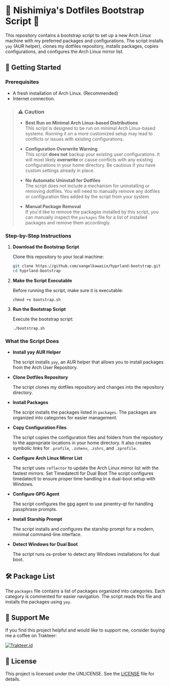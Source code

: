 # 🌸 Nishimiya's Dotfiles Bootstrap Script 🌸

This repository contains a bootstrap script to set up a new Arch Linux machine with my preferred packages and configurations. The script installs `yay` (AUR helper), clones my dotfiles repository, installs packages, copies configurations, and configures the Arch Linux mirror list.

## 🚀 Getting Started

### Prerequisites

- A fresh installation of Arch Linux. (Recommended)
- Internet connection.

> ### ⚠️ **Caution**  
> - **Best Run on Minimal Arch Linux-based Distributions**  
>   This script is designed to be run on minimal Arch Linux-based systems. Running it on a more customized setup may lead to conflicts or issues with existing configurations.
> 
> - **Configuration Overwrite Warning**  
>   This script **does not** backup your existing user configurations. It will most likely **overwrite** or cause conflicts with any existing configurations in your home directory. Be cautious if you have custom settings already in place.
> 
> - **No Automatic Uninstall for Dotfiles**  
>   The script does not include a mechanism for uninstalling or removing dotfiles. You will need to manually remove any dotfiles or configuration files added by the script from your system.
> 
> - **Manual Package Removal**  
>   If you'd like to remove the packages installed by this script, you can manually inspect the `packages` file for a list of installed packages and remove them accordingly.

### Step-by-Step Instructions

1. **Download the Bootstrap Script**

   Clone this repository to your local machine:

   ```bash
   git clone https://github.com/xangelkawaiix/hyprland-bootstrap.git
   cd hyprland-bootstrap
   ```

3. **Make the Script Executable**

   Before running the script, make sure it is executable:

   `chmod +x bootstrap.sh`

4. **Run the Bootstrap Script**

   Execute the bootstrap script:

   `./bootstrap.sh`

### What the Script Does

- **Install yay AUR Helper**

   The script installs `yay`, an AUR helper that allows you to install packages from the Arch User Repository.

- **Clone Dotfiles Repository**

   The script clones my dotfiles repository and changes into the repository directory.

- **Install Packages**

   The script installs the packages listed in `packages`. The packages are organized into categories for easier management.

- **Copy Configuration Files**

   The script copies the configuration files and folders from the repository to the appropriate locations in your home directory. It also creates symbolic links for `.profile`, `.zshenv`, `.zshrc`, and `.zprofile`.

- **Configure Arch Linux Mirror List**

   The script uses `reflector` to update the Arch Linux mirror list with the fastest mirrors.
Set Timedatectl for Dual Boot
The script configures timedatectl to ensure proper time handling in a dual-boot setup with Windows.

- **Configure GPG Agent**
  
   The script configures the gpg agent to use pinentry-qt for handling passphrase prompts.

- **Install Starship Prompt**
  
   The script installs and configures the starship prompt for a modern, minimal command-line interface.

- **Detect Windows for Dual Boot**
  
   The script runs os-prober to detect any Windows installations for dual boot.

## 🛠️ Package List

The `packages` file contains a list of packages organized into categories. Each category is commented for easier navigation. The script reads this file and installs the packages using `yay`.

## 🌟 Support Me

If you find this project helpful and would like to support me, consider buying me a coffee on Trakteer:

[![Trakteer.id](https://img.shields.io/badge/Trakteer.id-%23FFDD00?style=for-the-badge&logo=data:image/png;base64,iVBORw0KGgoAAAANSUhEUgAAACAAAAAgCAYAAABzenr0AAAABHNCSVQICAgIfAhkiAAAAAlwSFlzAAALEwAACxMBAJqcGAAABJ1JREFUWIXtl01oE1EQx3/3Zie72U02m4BQqVQKpYig4EMQfCk+Gh8MPlQf+mB8MChWfCg+BB8EfDBWfAiqPlQfgg9BqVQKpVIoFKEUCgWbm81udv6Zne1lN9lsIiHi5CfZnd+8N2/mzZv3ZiYi/weZ75H5Hpnvkfke/28EwAxmMIMZzGAGM5jBDP4HMgMAM5jBDGYwgxnMYAYz+B/IDADMYAYzmMEMZjCDGfzPZAYAZjCDGcxgBjOYwQx+BzIDADOYwQxmMIMZzGAGM/gfyAwAzGAGM5jBDGYwgxn8D2QGAGYwgxnMYAYzmMEMZvA/kP8Bk6nY0MzHF+MAAAAASUVORK5CYII=)](https://trakteer.id/nishi.miya/tip)

## 📜 License

This project is licensed under the UNLICENSE. See the [LICENSE](LICENSE) file for details.

